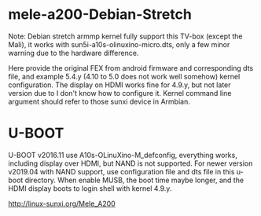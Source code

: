 # mele-a200-Debian-Stretch

Note: Debian stretch armmp kernel fully support this TV-box (except the Mali), 
it works with sun5i-a10s-olinuxino-micro.dts, only a few minor warning due to the hardware difference.

Here provide the original FEX from android firmware and corresponding dts file,
and example 5.4.y (4.10 to 5.0 does not work well somehow) kernel configuration.
The display on HDMI works fine for 4.9.y, but not later version due to I don't know how to configure it.
Kernel command line argument should refer to those sunxi device in Armbian.

# U-BOOT
U-BOOT v2016.11 use A10s-OLinuXino-M_defconfig, everything works, including display over HDMI, but NAND is not supported.
For newer version v2019.04 with NAND support, use configuration file and dts file in this u-boot directory.
When enable MUSB, the boot time maybe longer, and the HDMI display boots to login shell with kernel 4.9.y.

http://linux-sunxi.org/Mele_A200

